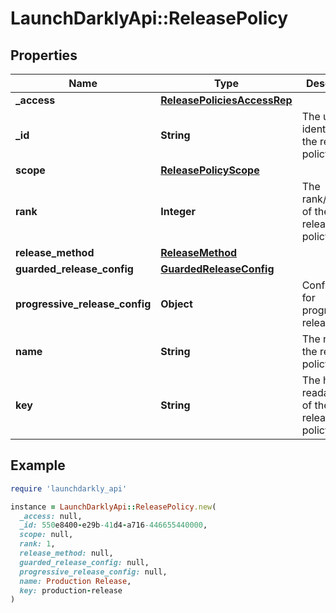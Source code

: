 # LaunchDarklyApi::ReleasePolicy

## Properties

| Name | Type | Description | Notes |
| ---- | ---- | ----------- | ----- |
| **_access** | [**ReleasePoliciesAccessRep**](ReleasePoliciesAccessRep.md) |  | [optional] |
| **_id** | **String** | The unique identifier of the release policy |  |
| **scope** | [**ReleasePolicyScope**](ReleasePolicyScope.md) |  | [optional] |
| **rank** | **Integer** | The rank/priority of the release policy |  |
| **release_method** | [**ReleaseMethod**](ReleaseMethod.md) |  |  |
| **guarded_release_config** | [**GuardedReleaseConfig**](GuardedReleaseConfig.md) |  | [optional] |
| **progressive_release_config** | **Object** | Configuration for progressive releases | [optional] |
| **name** | **String** | The name of the release policy |  |
| **key** | **String** | The human-readable key of the release policy |  |

## Example

```ruby
require 'launchdarkly_api'

instance = LaunchDarklyApi::ReleasePolicy.new(
  _access: null,
  _id: 550e8400-e29b-41d4-a716-446655440000,
  scope: null,
  rank: 1,
  release_method: null,
  guarded_release_config: null,
  progressive_release_config: null,
  name: Production Release,
  key: production-release
)
```

